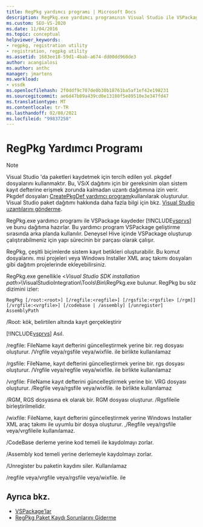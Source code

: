```yaml
---
title: RegPkg yardımcı programı | Microsoft Docs
description: RegPkg.exe yardımcı programının Visual Studio ile VSPackage 'a nasıl kaydolmasını ve dağıtıma hazırlanmasını öğrenin.
ms.custom: SEO-VS-2020
ms.date: 11/04/2016
ms.topic: conceptual
helpviewer_keywords:
- regpkg, registration utility
- registration, regpkg utility
ms.assetid: 1683ee18-59d1-4bab-a674-dd00dd960de3
author: acangialosi
ms.author: anthc
manager: jmartens
ms.workload:
- vssdk
ms.openlocfilehash: 2f0ddf9c707de0b30b18761ba5af1ef42e198231
ms.sourcegitcommit: ae6d47b09a439cd0e13180f5e89510e3e347fd47
ms.translationtype: MT
ms.contentlocale: tr-TR
ms.lasthandoff: 02/08/2021
ms.locfileid: "99837258"
---
```

# <a name="regpkg-utility"></a>RegPkg Yardımcı Programı
> [!NOTE]
> Visual Studio 'da paketleri kaydetmek için tercih edilen yol. pkgdef dosyalarını kullanmaktır. Bu, VSıX dağıtımı için bir gereksinim olan sistem kayıt defterine erişmek zorunda kalmadan uzantı dağıtımına izin verir. Pkgdef dosyaları [CreatePkgDef yardımcı programı](../../extensibility/internals/createpkgdef-utility.md)kullanılarak oluşturulur. Visual Studio paket dağıtımı hakkında daha fazla bilgi için bkz. [Visual Studio uzantılarını gönderme](../../extensibility/shipping-visual-studio-extensions.md).

 RegPkg.exe yardımcı programı ile VSPackage kaydeder [!INCLUDE[vsprvs](../../code-quality/includes/vsprvs_md.md)] ve bunu dağıtıma hazırlar. Bu yardımcı program VSPackage geliştirme sırasında arka planda kullanılır. Deneysel Hive içinde VSPackage oluşturup çalıştırabilmeniz için yapı sürecinin bir parçası olarak çalışır.

 RegPkg, çeşitli biçimlerde sistem kayıt betikleri oluşturabilir. Bu komut dosyalarını. msi projeleri veya Windows Installer XML araç takımı dosyaları gibi dağıtım projelerinde ekleyebilirsiniz.

 RegPkg.exe genellikle \<*Visual Studio SDK installation path*>\VisualStudioIntegration\Tools\Bin\RegPkg.exe bulunur. RegPkg bu söz dizimini izler:

```
RegPkg [/root:<root>] [/regfile:<regfile>] [/rgsfile:<rgsfile> [/rgm]] [/vrgfile:<vrgfile>] [/codebase | /assembly] [/unregister] AssemblyPath
```

 /Root: kök, belirtilen altında kayıt gerçekleştirir

 [!INCLUDE[vsprvs](../../code-quality/includes/vsprvs_md.md)] Asıl.

 /regfile: FileName kayıt defterini güncelleştirmek yerine bir. reg dosyası oluşturur.  /Vrgfile veya/rgsfile veya/wixfile. ile birlikte kullanılamaz

 /rgsfile: FileName, kayıt defterini güncelleştirmek yerine bir. rgs dosyası oluşturur.  /Vrgfile veya/regfile veya/wixfile. ile birlikte kullanılamaz

 /vrgfile: FileName kayıt defterini güncelleştirmek yerine bir. VRG dosyası oluşturur.  /Regfile veya/rgsfile veya/wixfile. ile birlikte kullanılamaz

 /RGM, RGS dosyasına ek olarak bir. RGM dosyası oluşturur.  /Rgsfileile birleştirilmelidir.

 /wixfile: FileName, kayıt defterini güncelleştirmek yerine Windows Installer XML araç takımı ile uyumlu bir dosya oluşturur.  ,/Regfile veya/rgsfile veya/vrgfileile kullanılamaz.

 /CodeBase derleme yerine kod temeli ile kaydolmayı zorlar.

 /Assembly kod temeli yerine derlemeyle kaydolmayı zorlar.

 /Unregister bu paketin kaydını siler.  Kullanılamaz

 /regfile veya/vrgfile veya/rgsfile veya/wixfile. ile

## <a name="see-also"></a>Ayrıca bkz.
- [VSPackage’lar](../../extensibility/internals/vspackages.md)
- [RegPkg Paket Kaydı Sorunlarını Giderme](../../extensibility/internals/troubleshooting-regpkg-package-registration.md)
